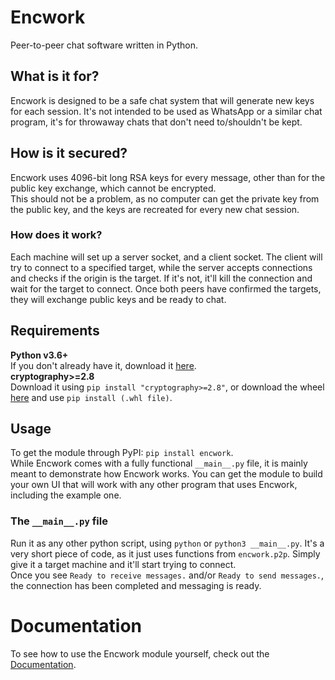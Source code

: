 # Encwork
Peer-to-peer chat software written in Python.

## What is it for?
Encwork is designed to be a safe chat system that will generate new keys for each session.
It's not intended to be used as WhatsApp or a similar chat program, it's for throwaway chats that don't need to/shouldn't be kept.

## How is it secured?
Encwork uses 4096-bit long RSA keys for every message, other than for the public key exchange, which cannot be encrypted.  
This should not be a problem, as no computer can get the private key from the public key, and the keys are recreated for every new chat session.

### How does it work?
Each machine will set up a server socket, and a client socket. The client will try to connect to a specified target, while the server accepts connections and checks if the origin is the target. If it's not, it'll kill the connection and wait for the target to connect. Once both peers have confirmed the targets, they will exchange public keys and be ready to chat.

## Requirements
**Python v3.6+**  
If you don't already have it, download it [here](https://www.python.org/downloads/).  
**cryptography>=2.8**  
Download it using `pip install "cryptography>=2.8"`, or download the wheel [here](https://pypi.org/project/cryptography/2.8/#files) and use `pip install (.whl file)`.

## Usage
To get the module through PyPI: `pip install encwork`.  
While Encwork comes with a fully functional `__main__.py` file, it is mainly meant to demonstrate how Encwork works. You can get the module to build your own UI that will work with any other program that uses Encwork, including the example one.

### The `__main__.py` file
Run it as any other python script, using `python` or `python3 __main__.py`. It's a very short piece of code, as it just uses functions from `encwork.p2p`. Simply give it a target machine and it'll start trying to connect.  
Once you see `Ready to receive messages.` and/or `Ready to send messages.`, the connection has been completed and messaging is ready.

# Documentation
To see how to use the Encwork module yourself, check out the [Documentation](https://github.com/MysteryBlokHed/encwork/wiki).